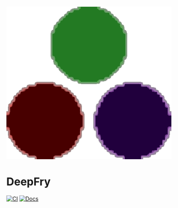 ![Deepfried animated version of the Julia logo](https://github.com/JuliaWTF/DeepFry.jl/blob/main/docs/assets/julia-dots.gif)

# DeepFry

[![CI](https://github.com/JuliaWTF/DeepFry.jl/actions/workflows/CI.yml/badge.svg)](https://github.com/JuliaWTF/DeepFry.jl/actions/workflows/CI.yml)
[![Docs](https://img.shields.io/badge/docs-dev-blue.svg)](https://juliawtf.github.io/DeepFry.jl/)
